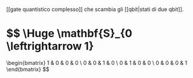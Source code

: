 [[gate quantistico complesso]] che scambia gli [[qbit|stati di due qbit]].

$$
\Huge
\mathbf{S}_{0 \leftrightarrow 1}
=
\begin{bmatrix}
1 & 0 & 0 & 0 \\
0 & 0 & 1 & 0 \\
0 & 1 & 0 & 0 \\
0 & 0 & 0 & 1
\end{bmatrix}
$$
